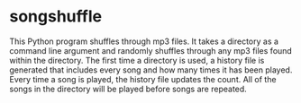 # songshuffle
This Python program shuffles through mp3 files. It takes a directory as a command line argument and randomly shuffles through any mp3 files found within the directory. The first time a directory is used, a history file is generated that includes every song and how many times it has been played. Every time a song is played, the history file updates the count. All of the songs in the directory will be played before songs are repeated. 
